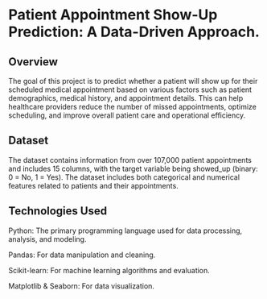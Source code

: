 # Patient Appointment Show-Up Prediction: A Data-Driven Approach.



## Overview

The goal of this project is to predict whether a patient will show up for their scheduled medical appointment based on various factors such as patient demographics, medical history, and appointment details.
This can help healthcare providers reduce the number of missed appointments, optimize scheduling, and improve overall patient care and operational efficiency.

## Dataset
The dataset contains information from over 107,000 patient appointments and includes 15 columns, with the target variable being showed_up (binary: 0 = No, 1 = Yes). The dataset includes both categorical and numerical features related to patients and their appointments.

## Technologies Used

Python: The primary programming language used for data processing, analysis, and modeling.

Pandas: For data manipulation and cleaning.

Scikit-learn: For machine learning algorithms and evaluation.

Matplotlib & Seaborn: For data visualization.
